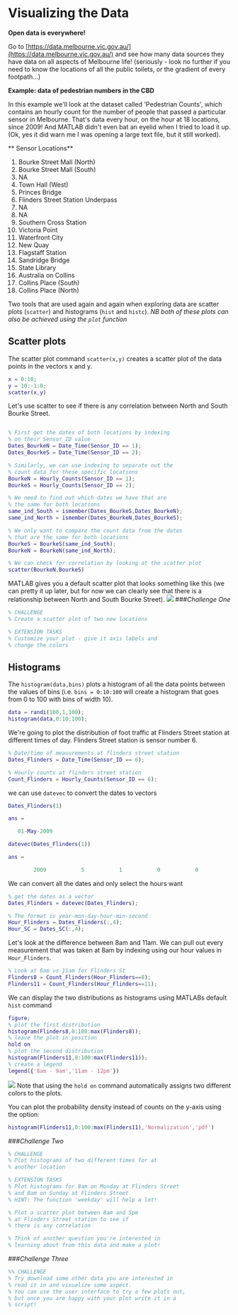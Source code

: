 # Visualizing the Data

**Open data is everywhere!**

Go to [https://data.melbourne.vic.gov.au/](https://data.melbourne.vic.gov.au/) and see how many data sources they have data on all aspects of Melbourne life! (seriously - look no further if you need to know the locations of all the public toilets, or the gradient of every footpath...)

**Example: data of pedestrian numbers in the CBD**

In this example we'll look at the dataset called 'Pedestrian Counts', which contains an hourly count for the number of people that passed a particular sensor in Melbourne. That's data every hour, on the hour at 18 locations, since 2009! And MATLAB didn't even bat an eyelid when I tried to load it up. (Ok, yes it did warn me I was opening a large text file, but it still worked).

** Sensor Locations**
1. Bourke Street Mall (North)
2. Bourke Street Mall (South)
3. NA
4. Town Hall (West)
5. Princes Bridge 
6. Flinders Street Station Underpass
7. NA
8. NA
9. Southern Cross Station
10. Victoria Point
11. Waterfront City
12. New Quay
13. Flagstaff Station
14. Sandridge Bridge
15. State Library
16. Australia on Collins
17. Collins Place (South)
18. Collins Place (North)

Two tools that are used again and again when exploring data are scatter plots (`scatter`) and histograms (`hist` and `histc`). *NB both of these plots can also be achieved using the `plot` function*


## Scatter plots
The scatter plot command `scatter(x,y)` creates a scatter plot of the data points in the vectors x and y.

```Matlab
x = 0:10;
y = 10:-1:0;
scatter(x,y)
```

Let's use scatter to see if there is any correlation between North and South Bourke Street.

```Matlab

% First get the dates of both locations by indexing
% on their Sensor_ID value
Dates_BourkeN = Date_Time(Sensor_ID == 1);
Dates_BourkeS = Date_Time(Sensor_ID == 2);

% Similarly, we can use indexing to separate out the 
% count data for these specific locations
BourkeN = Hourly_Counts(Sensor_ID == 1);
BourkeS = Hourly_Counts(Sensor_ID == 2);

% We need to find out which dates we have that are 
% the same for both locations
same_ind_South = ismember(Dates_BourkeS,Dates_BourkeN);
same_ind_North = ismember(Dates_BourkeN,Dates_BourkeS);

% We only want to compare the count data from the dates
% that are the same for both locations
BourkeS = BourkeS(same_ind_South);
BourkeN = BourkeN(same_ind_North);

% We can check for correlation by looking at the scatter plot
scatter(BourkeN,BourkeS)
```
MATLAB gives you a default scatter plot that looks something like this (we can pretty it up later, but for now we can clearly see that there is a relationship between North and South Bourke Street).
![](Part2a.jpg)
###*Challenge One*
```Matlab
% CHALLENGE
% Create a scatter plot of two new locations

% EXTENSION TASKS
% Customize your plot - give it axis labels and 
% change the colors

```

## Histograms
The `histogram(data,bins)` plots a histogram of all the data points between the values of bins (i.e. `bins = 0:10:100` will create a histogram that goes from 0 to 100 with bins of width 10). 

```Matlab
data = randi(100,1,100);
histogram(data,0:10:100);
```

We're going to plot the distribution of foot traffic at Flinders Street station at different times of day.
Flinders Street station is sensor number 6.

```Matlab
% Date/time of measurements at flinders street station
Dates_Flinders = Date_Time(Sensor_ID == 6);

% Hourly counts at flinders street station
Count_Flinders = Hourly_Counts(Sensor_ID == 6);
```
we can use `datevec` to convert the dates to vectors

```Matlab
Dates_Flinders(1)

ans = 

   01-May-2009

datevec(Dates_Flinders(1))

ans =

        2009           5           1           0           0           0

```
We can convert all the dates and only select the hours want
```Matlab
% get the dates as a vector
Dates_Flinders = datevec(Dates_Flinders);

% The format is year-mon-day-hour-min-second
Hour_Flinders = Dates_Flinders(:,4);
Hour_SC = Dates_SC(:,4);
```
Let's look at the difference between 8am and 11am. We can pull out every measurement that was taken at 8am by indexing using our hour values in `Hour_Flinders`. 
```Matlab
% Look at 8am vs 11am for Flinders St
Flinders8 = Count_Flinders(Hour_Flinders==8);
Flinders11 = Count_Flinders(Hour_Flinders==11);
```
We can display the two distributions as histograms using MATLABs default `hist` command
```Matlab
figure;
% plot the first distribution
histogram(Flinders8,0:100:max(Flinders8));
% leave the plot in position
hold on
% plot the second distribution
histogram(Flinders11,0:100:max(Flinders11));
% create a legend
legend({'8am - 9am','11am - 12pm'})
```
![](Data2b.jpg)
Note that using the `hold on` command automatically assigns two different colors to the plots. 

You can plot the probability density instead of counts on the y-axis using the option:
```Matlab
histogram(Flinders11,0:100:max(Flinders11),'Normalization','pdf')
```

###*Challenge Two*
```Matlab
% CHALLENGE
% Plot histograms of two different times for at
% another location

% EXTENSION TASKS
% Plot histograms for 8am on Monday at Flinders Street
% and 8am on Sunday at Flinders Street
% HINT: The function 'weekday' will help a lot!

% Plot a scatter plot between 8am and 5pm
% at Flinders Street station to see if 
% there is any correlation

% Think of another question you're interested in 
% learning about from this data and make a plot!
```

###*Challenge Three*

```Matlab
%% CHALLENGE
% Try download some other data you are interested in
% read it in and visualize some aspect. 
% You can use the user interface to try a few plots out, 
% but once you are happy with your plot write it in a
% script!
```

